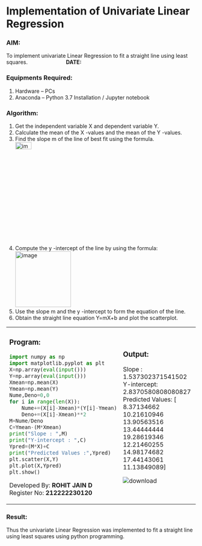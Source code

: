 # Implementation of Univariate Linear Regression
### AIM:  
To implement univariate Linear Regression to fit a straight line using least squares. &emsp;&emsp;&emsp;&emsp;&emsp;&emsp;&emsp;**DATE:**
### Equipments Required:
1. Hardware – PCs
2. Anaconda – Python 3.7 Installation / Jupyter notebook
### Algorithm:
1. Get the independent variable X and dependent variable Y.
2. Calculate the mean of the X -values and the mean of the Y -values.
3. Find the slope m of the line of best fit using the formula.<img width=30% height=7% alt="image" src="https://user-images.githubusercontent.com/93026020/192078527-b3b5ee3e-992f-46c4-865b-3b7ce4ac54ad.png">
4. Compute the y -intercept of the line by using the formula:<img width="148" alt="image" src="https://user-images.githubusercontent.com/93026020/192078545-79d70b90-7e9d-4b85-9f8b-9d7548a4c5a4.png">
5. Use the slope m and the y -intercept to form the equation of the line.
6. Obtain the straight line equation Y=mX+b and plot the scatterplot.

<table>
<tr>
<td valign='top'>

### Program:
```Python
import numpy as np
import matplotlib.pyplot as plt
X=np.array(eval(input()))
Y=np.array(eval(input()))
Xmean=np.mean(X)
Ymean=np.mean(Y)
Nume,Deno=0,0
for i in range(len(X)):
    Nume+=(X[i]-Xmean)*(Y[i]-Ymean)
    Deno+=(X[i]-Xmean)**2
M=Nume/Deno
C=Ymean-(M*Xmean)
print("Slope : ",M)
print("Y-intercept : ",C)
Ypred=(M*X)+C
print("Predicted Values :",Ypred)
plt.scatter(X,Y)
plt.plot(X,Ypred)
plt.show()
```
Developed By: **ROHIT JAIN D** <br>
Register No: **212222230120**
</td> 
<td>
  
### Output:
Slope : 1.537302371541502  
Y-intercept: 2.8370580808080827  
Predicted Values: [ 8.37134662 10.21610946 13.90563516 13.44444444 19.28619346 12.21460255
 14.98174682 17.44143061 11.13849089]

![download](https://github.com/ROHITJAIND/EX-01-BestFitLine-using-LeastSquaresMethod/assets/118707073/cd32e753-adf8-4b3f-8707-c0d771bf94ca)
</td>
</tr> 
</table>

### Result:
Thus the univariate Linear Regression was implemented to fit a straight line using least squares using python programming.
